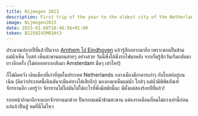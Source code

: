 ```yaml
---
title: Nijmegen 2023
description: First trip of the year to the oldest city of the Netherlands
image: Nijmegen2023
date: 2023-01-08T18:46:56+01:00
token: B125NI45M01Ht3
---
```


ประมาณปลายปีที่แล้วปั่นจาก [Arnhem ไป Eindhoven](https://www.strava.com/activities/7920386849)
แล้วรู้สึกอยากมาอีก เพราะตอนปั่นข้ามแม่น้ำเห็น โบสถ์ เห็นสะพานตอนสายๆ อย่างสวย วันนี้พึ่งได้นั่งรถไฟมาหลัง
จากเริ่มรู้สึกวันเริ่มกลับมายาวอีกครั้ง (ไม่ค่อยอยากกลับมา Amsterdam มืดๆ เท่าไหร่)

ก็ไม่ผิดหวัง เดินเมืองที่เก่าที่สุดในประเทศ Netherlands กลางเมืองมีอาคารเก่าๆ กับโบสถ์อยู่บนเนิน
(คิดว่าประเทศนี้เนินมันจะมีแค่ทางใต้เสียอีก) มองลงมาเห็นแม่น้ำ ใกล้ๆ แม่น้ำมีพิพิธภัณฑ์จักรยานอีก เลยรู้ว่า
จักรยานไม้ไผ่มันไม่ใช่อะไรที่พึ่งมีสมัยนี้นะ มีตั้งแต่สองร้อยปีที่แล้ว!

รอบหน้าถ้ามาอีกจะแบกจักรยานมาด้วย ปั่นรอบแม่น้ำข้ามสะพาน แต่คงรอเดือนที่ลมไม่แรงเท่านี้ก่อน แก่แล้วปั่นสู้
ลมที่นี่ไม่ไหว
